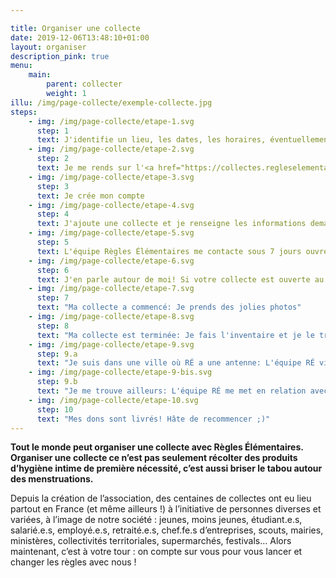 ```yaml
---

title: Organiser une collecte
date: 2019-12-06T13:48:10+01:00
layout: organiser
description_pink: true
menu: 
    main:
        parent: collecter
        weight: 1
illu: /img/page-collecte/exemple-collecte.jpg
steps: 
    - img: /img/page-collecte/etape-1.svg
      step: 1
      text: J'identifie un lieu, les dates, les horaires, éventuellement des coéquipier.e.s
    - img: /img/page-collecte/etape-2.svg
      step: 2
      text: Je me rends sur l'<a href="https://collectes.regleselementaires.com/" target="_blank">espace collecte Règles Élémentaires</a>
    - img: /img/page-collecte/etape-3.svg
      step: 3
      text: Je crée mon compte
    - img: /img/page-collecte/etape-4.svg
      step: 4
      text: J'ajoute une collecte et je renseigne les informations demandées (au moins 15 jours avant le début de ma collecte)
    - img: /img/page-collecte/etape-5.svg
      step: 5
      text: L'équipe Règles Élémentaires me contacte sous 7 jours ouvrés. Après validation de ma collecte, je reçois le kit collecte par mail.
    - img: /img/page-collecte/etape-6.svg
      step: 6
      text: J'en parle autour de moi! Si votre collecte est ouverte au public, nous communiquerons dessus également.
    - img: /img/page-collecte/etape-7.svg
      step: 7
      text: "Ma collecte a commencé: Je prends des jolies photos"
    - img: /img/page-collecte/etape-8.svg
      step: 8
      text: "Ma collecte est terminée: Je fais l'inventaire et je le transmets avec les photos."
    - img: /img/page-collecte/etape-9.svg
      step: 9.a
      text: "Je suis dans une ville où RÉ a une antenne: L'équipe RÉ vient récupérer mes dons"
    - img: /img/page-collecte/etape-9-bis.svg
      step: 9.b
      text: "Je me trouve ailleurs: L'équipe RÉ me met en relation avec un partenaire redistributeur de son réseau"
    - img: /img/page-collecte/etape-10.svg
      step: 10
      text: "Mes dons sont livrés! Hâte de recommencer ;)"
---
```

**Tout le monde peut organiser une collecte avec Règles Élémentaires. Organiser une collecte ce n’est pas seulement récolter des produits d’hygiène intime de première nécessité, c’est aussi briser le tabou autour des menstruations.**

Depuis la création de l’association, des centaines de collectes ont eu lieu partout en France (et même ailleurs !) à l’initiative de personnes diverses et variées, à l’image de notre société : jeunes, moins jeunes, étudiant.e.s, salarié.e.s, employé.e.s, retraité.e.s, chef.fe.s d’entreprises, scouts, mairies, ministères, collectivités territoriales, supermarchés, festivals… Alors maintenant, c’est à votre tour : on compte sur vous pour vous lancer et changer les règles avec nous ! 

